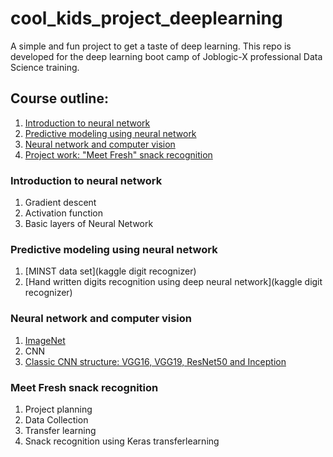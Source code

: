 # cool_kids_project_deeplearning
A simple and fun project to get a taste of deep learning.
This repo is developed for the deep learning boot camp of Joblogic-X professional Data Science training. 

## Course outline:
1. [Introduction to neural network](#Introduction-to-neural-network)
2. [Predictive modeling using neural network](#Predictive-modeling-using-neural-network)
3. [Neural network and computer vision](#Neural-network-and-computer-vision)
4. [Project work: "Meet Fresh" snack recognition](#Project-work-Meet-Fresh-snack-recognition)


### Introduction to neural network

1. Gradient descent
2. Activation function
3. Basic layers of Neural Network

### Predictive modeling using neural network
1. [MINST data set](kaggle digit recognizer)
2. [Hand written digits recognition using deep neural network](kaggle digit recognizer)

### Neural network and computer vision
1. [ImageNet](http://image-net.org)
2. CNN
2. [Classic CNN structure: VGG16, VGG19, ResNet50 and Inception](https://www.pyimagesearch.com/2017/03/20/imagenet-vggnet-resnet-inception-xception-keras/)

### Meet Fresh snack recognition 
1. Project planning
2. Data Collection
3. Transfer learning
4. Snack recognition using Keras transferlearning
